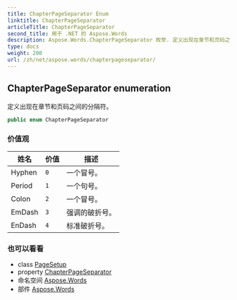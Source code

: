 ```yaml
---
title: ChapterPageSeparator Enum
linktitle: ChapterPageSeparator
articleTitle: ChapterPageSeparator
second_title: 用于 .NET 的 Aspose.Words
description: Aspose.Words.ChapterPageSeparator 枚举. 定义出现在章节和页码之间的分隔符 在 C#.
type: docs
weight: 200
url: /zh/net/aspose.words/chapterpageseparator/
---
```

## ChapterPageSeparator enumeration

定义出现在章节和页码之间的分隔符。

```csharp
public enum ChapterPageSeparator
```

### 价值观

| 姓名 | 价值 | 描述 |
| --- | --- | --- |
| Hyphen | `0` | 一个冒号。 |
| Period | `1` | 一个句号。 |
| Colon | `2` | 一个冒号。 |
| EmDash | `3` | 强调的破折号。 |
| EnDash | `4` | 标准破折号。 |

### 也可以看看

* class [PageSetup](../pagesetup/)
* property [ChapterPageSeparator](../pagesetup/chapterpageseparator/)
* 命名空间 [Aspose.Words](../../aspose.words/)
* 部件 [Aspose.Words](../../)
